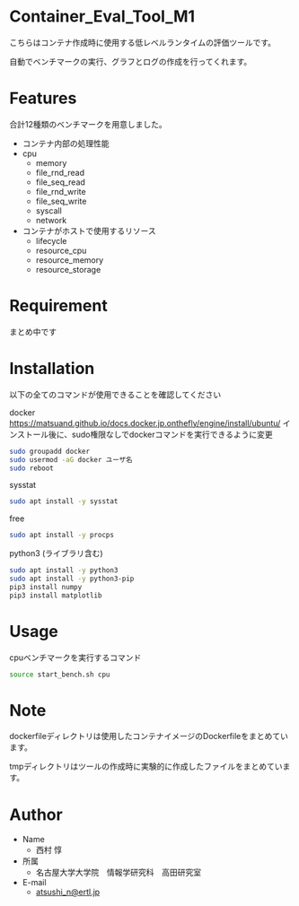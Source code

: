 # Container_Eval_Tool_M1
 
こちらはコンテナ作成時に使用する低レベルランタイムの評価ツールです。
 
自動でベンチマークの実行、グラフとログの作成を行ってくれます。
 
# Features
 
合計12種類のベンチマークを用意しました。

* コンテナ内部の処理性能
* cpu
	* memory
	* file_rnd_read
	* file_seq_read
	* file_rnd_write
	* file_seq_write
	* syscall
	* network
* コンテナがホストで使用するリソース
	* lifecycle
	* resource_cpu
	* resource_memory
	* resource_storage

 
# Requirement
 
まとめ中です
 
# Installation

以下の全てのコマンドが使用できることを確認してください

docker
https://matsuand.github.io/docs.docker.jp.onthefly/engine/install/ubuntu/
インストール後に、sudo権限なしでdockerコマンドを実行できるように変更
```bash
sudo groupadd docker
sudo usermod -aG docker ユーザ名
sudo reboot
```

sysstat
```bash
sudo apt install -y sysstat
```

free
```bash
sudo apt install -y procps
```

python3 (ライブラリ含む)
```bash
sudo apt install -y python3
sudo apt install -y python3-pip
pip3 install numpy
pip3 install matplotlib
```
 
# Usage
 
cpuベンチマークを実行するコマンド
 
```bash
source start_bench.sh cpu
```
 
# Note
 
dockerfileディレクトリは使用したコンテナイメージのDockerfileをまとめています。

tmpディレクトリはツールの作成時に実験的に作成したファイルをまとめています。
 
# Author
 
* Name
	* 西村 惇
* 所属
	* 名古屋大学大学院　情報学研究科　高田研究室　
* E-mail
	* atsushi_n@ertl.jp

